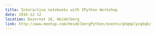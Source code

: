 ```yaml
---
title: Interactive notebooks with IPython Workshop
date: 2016-12-12
location: Dezernat 16, Heidelberg
link: http://www.meetup.com/HeidelbergPython/events/qhqmplyvqbqb/
---
```

